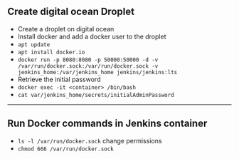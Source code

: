 ## Create digital ocean Droplet
- Create a droplet on digital ocean 
- Install docker and add a docker user to the droplet
- `apt update`
- `apt install docker.io`
- ``docker run -p 8080:8080 -p 50000:50000 -d -v /var/run/docker.sock:/var/run/docker.sock -v jenkins_home:/var/jenkins_home jenkins/jenkins:lts``
- Retrieve the initial password
- `docker exec -it <container> /bin/bash`
- `cat var/jenkins_home/secrets/initialAdminPassword`
---
Run Docker commands in Jenkins container
---
- `ls -l /var/run/docker.sock` change permissions
- `chmod 666 /var/run/docker.sock`
